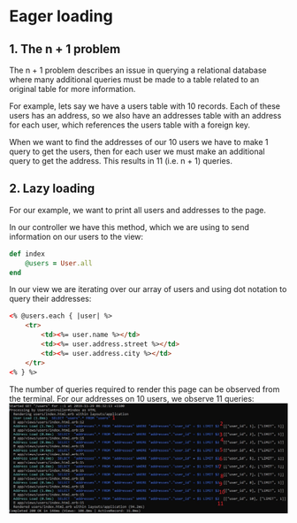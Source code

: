 # Eager loading

## 1. The n + 1 problem

The n + 1 problem describes an issue in querying a relational database where many additional queries must be made to a table related to an original table for more information.

For example, lets say we have a users table with 10 records. Each of these users has an address, so we also have an addresses table with an address for each user, which references the users table with a foreign key.

When we want to find the addresses of our 10 users we have to make 1 query to get the users, then for each user we must make an additional query to get the address. This results in 11 (i.e. n + 1) queries.

## 2. Lazy loading

For our example, we want to print all users and addresses to the page.

In our controller we have this method, which we are using to send information on our users to the view:
```Ruby
def index
    @users = User.all
end
```

In our view we are iterating over our array of users and using dot notation to query their addresses:
```html
<% @users.each { |user| %>
    <tr>
        <td><%= user.name %></td>
        <td><%= user.address.street %></td>
        <td><%= user.address.city %></td>
    </tr>
<% } %>
```

The number of queries required to render this page can be observed from the terminal. For our addresses on 10 users, we observe 11 queries:
![lazy_loading](docs/lazy_loading.jpg)


